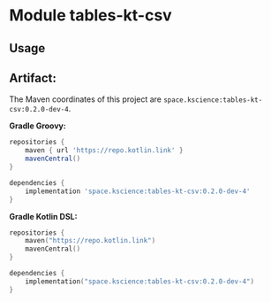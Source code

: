 # Module tables-kt-csv



## Usage

## Artifact:

The Maven coordinates of this project are `space.kscience:tables-kt-csv:0.2.0-dev-4`.

**Gradle Groovy:**
```groovy
repositories {
    maven { url 'https://repo.kotlin.link' }
    mavenCentral()
}

dependencies {
    implementation 'space.kscience:tables-kt-csv:0.2.0-dev-4'
}
```
**Gradle Kotlin DSL:**
```kotlin
repositories {
    maven("https://repo.kotlin.link")
    mavenCentral()
}

dependencies {
    implementation("space.kscience:tables-kt-csv:0.2.0-dev-4")
}
```
